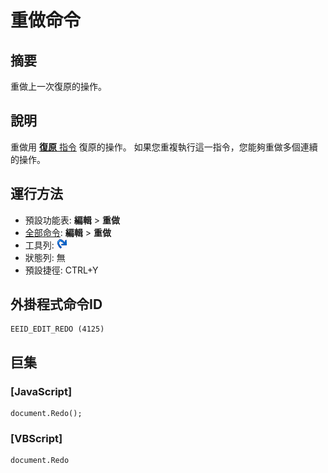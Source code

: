 # 重做命令

## 摘要

重做上一次復原的操作。

## 說明

重做用 [**復原** 指令](edit_undo) 復原的操作。
如果您重複執行這一指令，您能夠重做多個連續的操作。

## 運行方法

- 預設功能表: **編輯** \> **重做**
- [全部命令](../tools/all_commands): **編輯** \> **重做**
- 工具列: ![](../../images/editredo.png)
- 狀態列: 無
- 預設捷徑: CTRL+Y

## 外掛程式命令ID

```
EEID_EDIT_REDO (4125)
```

## 巨集

### \[JavaScript\]

```
document.Redo();
```

### \[VBScript\]

```
document.Redo
```
